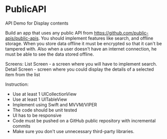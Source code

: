 # PublicAPI
API Demo for Display contents

Build an app that uses any public API from https://github.com/public-apis/public-apis. You should implement features like search, and offline storage. When you store data offline it must be encrypted so that it can't be tampered with. Also when a user doesn't have an internet connection, he must be able to see the data stored offline.

Screens:
List Screen - a screen where you will have to implement search.
Detail Screen - screen where you could display the details of a selected item from the list

Instruction:
* Use at least 1 UICollectionView
* Use at least 1 UITableView
* Implement using Swift and MVVM/VIPER
* The code should be unit tested
* UI has to be responsive
* Code must be pushed on a GitHub public repository with incremental commits
* Make sure you don't use unnecessary third-party libraries.
